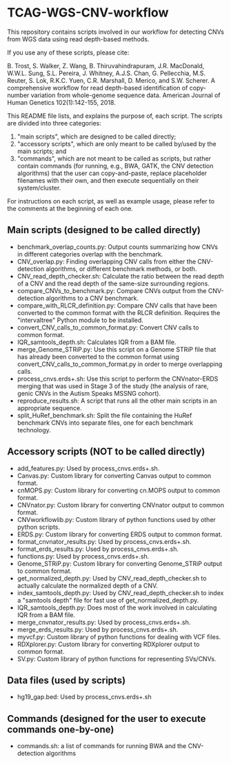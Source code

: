 # TCAG-WGS-CNV-workflow
This repository contains scripts involved in our workflow for detecting CNVs from WGS data using read depth-based methods.

If you use any of these scripts, please cite:

B. Trost, S. Walker, Z. Wang, B. Thiruvahindrapuram, J.R. MacDonald, W.W.L. Sung, S.L. Pereira, J. Whitney, A.J.S. Chan, G. Pellecchia, M.S. Reuter, S. Lok, R.K.C. Yuen, C.R. Marshall, D. Merico, and S.W. Scherer. A comprehensive workflow for read depth-based identification of copy-number variation from whole-genome sequence data. American Journal of Human Genetics 102(1):142-155, 2018.

This README file lists, and explains the purpose of, each script.
The scripts are divided into three categories:

1) "main scripts", which are designed to be called directly;
2) "accessory scripts", which are only meant to be called by/used by the main scripts; and
3) "commands", which are not meant to be called as scripts, but rather contain commands
(for running, e.g., BWA, GATK, the CNV detection algorithms) that the user
can copy-and-paste, replace placeholder filenames with their own,
and then execute sequentially on their system/cluster.

For instructions on each script, as well as example usage, please refer to the comments at the beginning
of each one.

## Main scripts (designed to be called directly)

* benchmark_overlap_counts.py: Output counts summarizing how CNVs in different categories overlap with the benchmark.
* CNV_overlap.py: Finding overlapping CNV calls from either the CNV-detection algorithms, or different benchmark methods, or both.
* CNV_read_depth_checker.sh: Calculate the ratio between the read depth of a CNV and the read depth of the same-size surrounding regions.
* compare_CNVs_to_benchmark.py: Compare CNVs output from the CNV-detection algorithms to a CNV benchmark.
* compare_with_RLCR_definition.py: Compare CNV calls that have been converted to the common format with the RLCR definition. Requires the "intervaltree" Python module to be installed.
* convert_CNV_calls_to_common_format.py: Convert CNV calls to common format.
* IQR_samtools_depth.sh: Calculates IQR from a BAM file.
* merge_Genome_STRiP.py: Use this script on a Genome STRiP file that has already been converted to the common format using convert_CNV_calls_to_common_format.py in order to merge overlapping calls.
* process_cnvs.erds+.sh: Use this script to perform the CNVnator-ERDS merging that was used in Stage 3 of the study (the analysis of rare, genic CNVs in the Autism Speaks MSSNG cohort).
* reproduce_results.sh: A script that runs all the other main scripts in an appropriate sequence.
* split_HuRef_benchmark.sh: Split the file containing the HuRef benchmark CNVs into separate files, one for each benchmark technology.

## Accessory scripts (NOT to be called directly)
* add_features.py: Used by process_cnvs.erds+.sh.
* Canvas.py: Custom library for converting Canvas output to common format.
* cnMOPS.py: Custom library for converting cn.MOPS output to common format.
* CNVnator.py: Custom library for converting CNVnator output to common format.
* CNVworkflowlib.py: Custom library of python functions used by other python scripts.
* ERDS.py: Custom library for converting ERDS output to common format.
* format_cnvnator_results.py: Used by process_cnvs.erds+.sh.
* format_erds_results.py: Used by process_cnvs.erds+.sh.
* functions.py: Used by process_cnvs.erds+.sh.
* Genome_STRiP.py: Custom library for converting Genome_STRiP output to common format.
* get_normalized_depth.py: Used by CNV_read_depth_checker.sh to actually calculate the normalized depth of a CNV.
* index_samtools_depth.py: Used by CNV_read_depth_checker.sh to index a "samtools depth" file for fast use of get_normalized_depth.py.
* IQR_samtools_depth.py: Does most of the work involved in calculating IQR from a BAM file.
* merge_cnvnator_results.py: Used by process_cnvs.erds+.sh.
* merge_erds_results.py: Used by process_cnvs.erds+.sh.
* myvcf.py: Custom library of python functions for dealing with VCF files.
* RDXplorer.py: Custom library for converting RDXplorer output to common format.
* SV.py: Custom library of python functions for representing SVs/CNVs.

## Data files (used by scripts)
* hg19_gap.bed: Used by process_cnvs.erds+.sh

## Commands (designed for the user to execute commands one-by-one)
* commands.sh: a list of commands for running BWA and the CNV-detection algorithms
